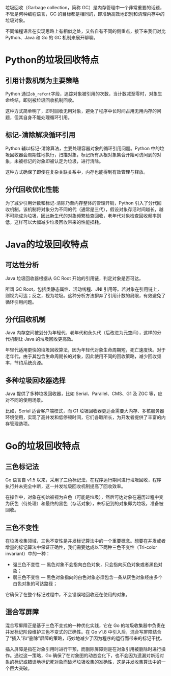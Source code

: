 垃圾回收（Garbage collection，简称 GC）是内存管理中一个非常重要的话题，不管是何种编程语言，GC 的目标都是相同的，即准确高效地识别和清理内存中的垃圾对象。

不同编程语言在实现思路上有相似之处，又各自有不同的侧重点，接下来我们对比 Python、Java 和 Go 的 GC 机制来展开聊聊。



# Python的垃圾回收特点

## 引用计数机制为主要策略
Python 通过`ob_refcnt`字段，追踪对象被引用的次数，当计数减至零时，对象生命终结，即刻被垃圾回收机制回收。

这种方式简单明了，即时回收无用对象，避免了程序中长时间占用无用内存的问题，但其自身不能处理循环引用。



## 标记-清除解决循环引用
Python 辅以标记-清除算法，主要处理容器对象的循环引用问题。Python 中的垃圾回收器会周期性地执行，扫描对象，标记所有从根对象集合开始可访问到的对象，未被标记的对象即被认定为垃圾，进行清除。

这种方式确保了即使在复杂关联关系中，内存也能得到有效管理与释放。



## 分代回收优化性能
为了减少引用计数和标记-清除乃至内存整体的管理开销，Python 引入了分代回收机制，该机制将对象分为不同的代（通常是三代），假设对象存活时间越长，越不可能成为垃圾，因此新生代的对象频繁检查回收，老年代对象检查回收频率则低，这样可以大幅减少垃圾回收带来的性能损耗。



# Java的垃圾回收特点

## 可达性分析
Java 垃圾回收器根据从 GC Root 开始的引用链，判定对象是否可达。

所谓 GC Root，包括类静态属性、活动线程、JNI 引用等。若对象在引用链上，则视为可达；反之，视为垃圾。这种分析方法摒弃了引用计数的局限，有效避免了循环引用问题。



## 分代回收机制
Java 内存空间被划分为年轻代、老年代和永久代（后改进为元空间），这样的分代机制让 Java 的垃圾回收更高效。

年轻代适用更快的垃圾回收算法，因为年轻代对象生命周期短，死亡速度快。对于老年代，由于其包含生命周期长的对象，因此使用不同的回收策略，减少回收频率，节约系统资源。



## 多种垃圾回收器选择
Java 提供了多种垃圾回收器，比如 Serial、Parallel、CMS、G1 及 ZGC 等，应对不同的使用场景。

比如，Serial 适合客户端模式，而 G1 垃圾回收器更适合需要大内存、多核服务器环境使用，实现了高并发和低停顿时间，它们各取所长，为开发者提供了丰富的内存管理选项。



# Go的垃圾回收特点

## 三色标记法
Go 语言自 v1.5 以来，采用了三色标记法，在程序运行期间进行垃圾回收，程序执行并未完全中断，这一并发垃圾回收机制提高了回收效率。

在操作中，对象在初始被视为白色（可能是垃圾），然后可达对象在遍历过程中变为灰色（待处理）和最终的黑色（存活对象），未标记到的对象即为垃圾，准备被回收。



## 三色不变性

在垃圾收集领域，三色不变性是并发标记算法中的一个重要概念。想要在并发或者增量的标记算法中保证正确性，我们需要达成以下两种三色不变性（Tri-color invariant）中的一种：

- 强三色不变性 — 黑色对象不会指向白色对象，只会指向灰色对象或者黑色对象；
- 弱三色不变性 — 黑色对象指向的白色对象必须包含一条从灰色对象经由多个白色对象的可达路径；

它确保了在整个标记过程中，不会错误地回收还在使用的对象。



## 混合写屏障
混合写屏障正是基于三色不变式的一种优化实践，它在 Go 的垃圾收集器中负责在并发标记阶段维护三色不变式的正确性。在 Go v1.8 中引入后，混合写屏障结合了“插入”和“删除”屏障的策略，巧妙地减少了因为程序的运行而带来的标记干扰。

插入屏障是指在对象引用时进行干预，而删除屏障则是在对象引用被删除时进行操作。通过这一策略，Go 确保了在对象图的动态变化下，也不会因为遗漏对新活对象的标记或错误地标记死对象而破坏垃圾收集的准确性，这是并发收集算法中的一个巨大突破。

